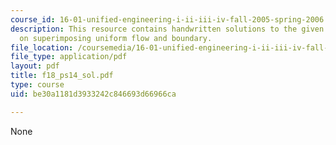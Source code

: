 ```yaml
---
course_id: 16-01-unified-engineering-i-ii-iii-iv-fall-2005-spring-2006
description: This resource contains handwritten solutions to the given problem set
  on superimposing uniform flow and boundary.
file_location: /coursemedia/16-01-unified-engineering-i-ii-iii-iv-fall-2005-spring-2006/be30a1181d3933242c846693d66966ca_f18_ps14_sol.pdf
file_type: application/pdf
layout: pdf
title: f18_ps14_sol.pdf
type: course
uid: be30a1181d3933242c846693d66966ca

---
```

None